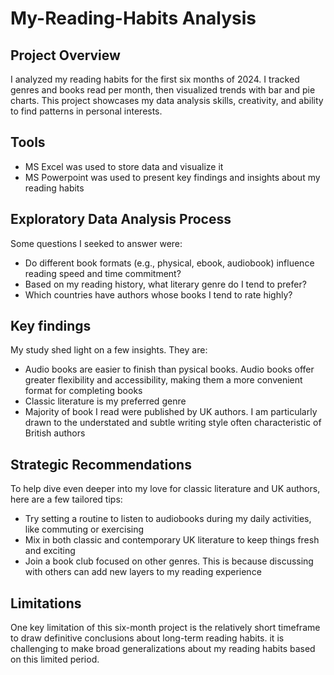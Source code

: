 # My-Reading-Habits Analysis

## Project Overview

I analyzed my reading habits for the first six months of 2024. I tracked genres and books read per month, then visualized trends with bar and pie charts. This project showcases my data analysis skills, creativity, and ability to find patterns in personal interests.


## Tools

- MS Excel was used to store data and visualize it
- MS Powerpoint was used to present key findings and insights about my reading habits


## Exploratory Data Analysis Process

Some questions I seeked to answer were:
- Do different book formats (e.g., physical, ebook, audiobook) influence reading speed and time commitment?
- Based on my reading history, what literary genre do I tend to prefer?
- Which countries have authors whose books I tend to rate highly?
  

## Key findings

My study shed light on a few insights. They are: 

- Audio books are easier to finish than pysical books. Audio books offer greater flexibility and accessibility, making them a more convenient format for completing books
- Classic literature is my preferred genre
- Majority of book I read were published by UK authors. I am particularly drawn to the understated and subtle writing style often characteristic of British authors


## Strategic Recommendations

To help dive even deeper into my love for classic literature and UK authors, here are a few tailored tips:

- Try setting a routine to listen to audiobooks during my daily activities, like commuting or exercising
- Mix in both classic and contemporary UK literature to keep things fresh and exciting
- Join a book club focused on other genres. This is because discussing with others can add new layers to my reading experience


## Limitations

One key limitation of this six-month project is the relatively short timeframe to draw definitive conclusions about long-term reading habits. it is challenging to make broad generalizations about my reading habits based on this limited period. 
